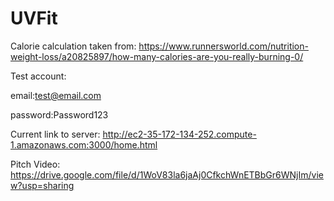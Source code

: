 # UVFit

Calorie calculation taken from: 
https://www.runnersworld.com/nutrition-weight-loss/a20825897/how-many-calories-are-you-really-burning-0/

Test account:

email:test@email.com

password:Password123

Current link to server: http://ec2-35-172-134-252.compute-1.amazonaws.com:3000/home.html

Pitch Video: https://drive.google.com/file/d/1WoV83la6jaAj0CfkchWnETBbGr6WNjIm/view?usp=sharing

